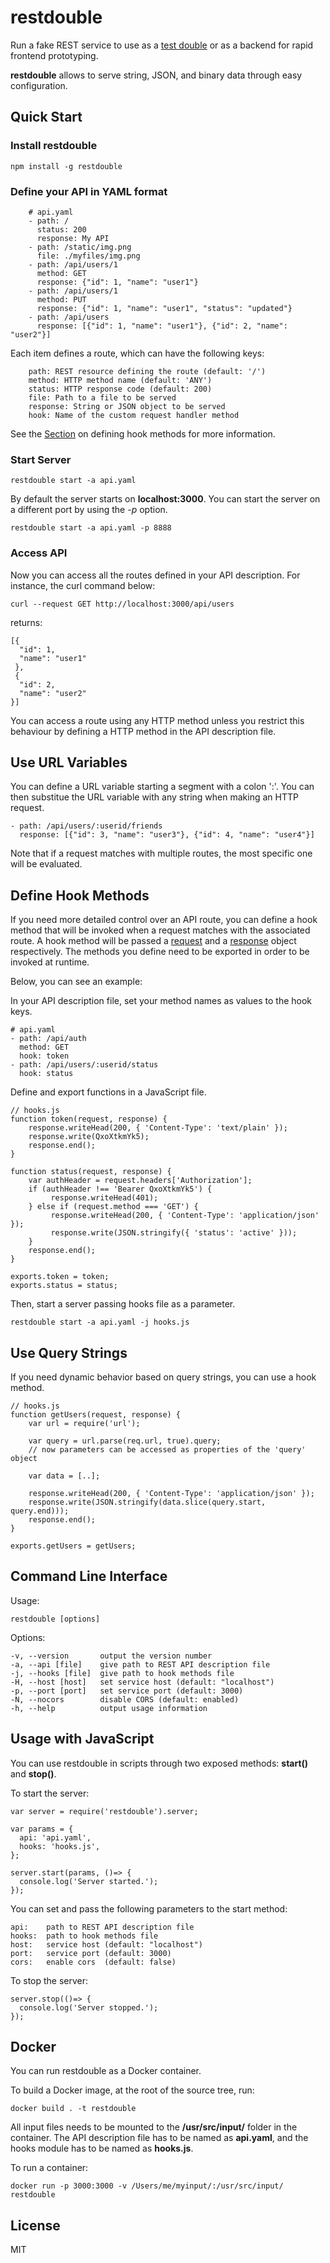 # restdouble 

Run a fake REST service to use as a [test double](https://martinfowler.com/bliki/TestDouble.html) or as a backend for rapid frontend prototyping.  

**restdouble** allows to serve string, JSON, and binary data through easy configuration.

## Quick Start

### Install **restdouble** 

    npm install -g restdouble

### Define your API in YAML format
        
        # api.yaml
        - path: /
          status: 200
          response: My API
        - path: /static/img.png
          file: ./myfiles/img.png
        - path: /api/users/1
          method: GET
          response: {"id": 1, "name": "user1"}
        - path: /api/users/1
          method: PUT
          response: {"id": 1, "name": "user1", "status": "updated"}
        - path: /api/users
          response: [{"id": 1, "name": "user1"}, {"id": 2, "name": "user2"}] 

Each item defines a route, which can have the following keys: 

        path: REST resource defining the route (default: '/')
        method: HTTP method name (default: 'ANY')
        status: HTTP response code (default: 200)
        file: Path to a file to be served
        response: String or JSON object to be served
        hook: Name of the custom request handler method

See the [Section](#define-hook-methods) on defining hook methods for more information.

### Start Server
 
    restdouble start -a api.yaml
 
By default the server starts on **localhost:3000**. You can start the server on a different port by using the *-p* option. 

    restdouble start -a api.yaml -p 8888

### Access API

Now you can access all the routes defined in your API description. For instance, the curl command below:

    curl --request GET http://localhost:3000/api/users

returns: 

    [{  
      "id": 1,
      "name": "user1"
     },
     {  
      "id": 2,
      "name": "user2"
    }]


You can access a route using any HTTP method unless you restrict this behaviour by defining a HTTP method in the API description file. 


## Use URL Variables

You can define a URL variable starting a segment with a colon ':'. You can then substitue the URL variable with any string when making an HTTP request. 

    - path: /api/users/:userid/friends
      response: [{"id": 3, "name": "user3"}, {"id": 4, "name": "user4"}]

Note that if a request matches with multiple routes, the most specific one will be evaluated.


## Define Hook Methods

If you need more detailed control over an API route, you can define a hook method that will be invoked when a request matches with the associated route. A hook method will be passed a [request](https://nodejs.org/api/http.html#http_class_http_clientrequest) and a [response](https://nodejs.org/api/http.html#http_class_http_serverresponse) object respectively. The methods you define need to be exported in order to be invoked at runtime. 

Below, you can see an example:   

In your API description file, set your method names as values to the hook keys.

    # api.yaml
    - path: /api/auth
      method: GET
      hook: token
    - path: /api/users/:userid/status
      hook: status

Define and export functions in a JavaScript file.

    // hooks.js
    function token(request, response) {
        response.writeHead(200, { 'Content-Type': 'text/plain' });
        response.write(QxoXtkmYk5);
        response.end();
    }

    function status(request, response) {
        var authHeader = request.headers['Authorization'];
        if (authHeader !== 'Bearer QxoXtkmYk5') {
             response.writeHead(401);
        } else if (request.method === 'GET') {
             response.writeHead(200, { 'Content-Type': 'application/json' });
             response.write(JSON.stringify({ 'status': 'active' }));
        } 
        response.end();
    }

    exports.token = token;
    exports.status = status;
    

Then, start a server passing hooks file as a parameter.

    restdouble start -a api.yaml -j hooks.js

## Use Query Strings

If you need dynamic behavior based on query strings, you can use a hook method.    

    // hooks.js
    function getUsers(request, response) {
        var url = require('url');

        var query = url.parse(req.url, true).query;
        // now parameters can be accessed as properties of the 'query' object

        var data = [..];

        response.writeHead(200, { 'Content-Type': 'application/json' });
        response.write(JSON.stringify(data.slice(query.start, query.end)));
        response.end();
    } 

    exports.getUsers = getUsers;

## Command Line Interface

Usage:

    restdouble [options] 

Options:

    -v, --version       output the version number
    -a, --api [file]    give path to REST API description file
    -j, --hooks [file]  give path to hook methods file
    -H, --host [host]   set service host (default: "localhost")
    -p, --port [port]   set service port (default: 3000)
    -N, --nocors        disable CORS (default: enabled)
    -h, --help          output usage information

## Usage with JavaScript

You can use restdouble in scripts through two exposed methods: **start()** and **stop()**. 

To start the server:

    var server = require('restdouble').server;

    var params = {
      api: 'api.yaml',
      hooks: 'hooks.js',
    };

    server.start(params, ()=> {
      console.log('Server started.');
    });

You can set and pass the following parameters to the start method:

    api:    path to REST API description file
    hooks:  path to hook methods file
    host:   service host (default: "localhost")
    port:   service port (default: 3000)
    cors:   enable cors  (default: false)

To stop the server:

    server.stop(()=> {
      console.log('Server stopped.');
    });


## Docker

You can run restdouble as a Docker container.

To build a Docker image, at the root of the source tree, run:

    docker build . -t restdouble

All input files needs to be mounted to the **/usr/src/input/**  folder in the container. The API description file has to be named as **api.yaml**, and the hooks module has to be named as **hooks.js**. 

To run a container:

    docker run -p 3000:3000 -v /Users/me/myinput/:/usr/src/input/ restdouble

## License 
MIT